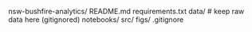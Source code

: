 nsw-bushfire-analytics/
  README.md
  requirements.txt
  data/                       # keep raw data here (gitignored)
  notebooks/
  src/
  figs/
  .gitignore

